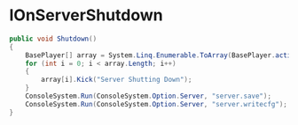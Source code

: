 <Badge type="danger" text="Carbon Compatible"/><Badge type="warning" text="Oxide Compatible"/>
# IOnServerShutdown
```csharp
public void Shutdown()
{
	BasePlayer[] array = System.Linq.Enumerable.ToArray(BasePlayer.activePlayerList);
	for (int i = 0; i < array.Length; i++)
	{
		array[i].Kick("Server Shutting Down");
	}
	ConsoleSystem.Run(ConsoleSystem.Option.Server, "server.save");
	ConsoleSystem.Run(ConsoleSystem.Option.Server, "server.writecfg");
}

```
